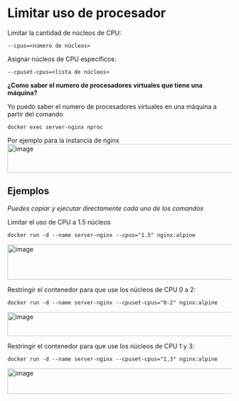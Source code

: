 # Limitar uso de procesador
Limitar la cantidad de núcleos de CPU:
```
--cpus=<número de núcleos>
```

Asignar núcleos de CPU específicos:
```
--cpuset-cpus=<lista de núcleos>
```

**¿Como saber el numero de procesadores virtuales que tiene una máquina?**

Yo puedo saber el numero de procesadores virtuales en una máquina a partir del comando
```
docker exec server-nginx nproc
```

Por ejemplo para la instancia de nginx
<img width="557" height="64" alt="image" src="https://github.com/user-attachments/assets/f3cc1a95-e24c-4726-aea6-952c0990a386" />


## Ejemplos
_Puedes copiar y ejecutar directamente cada uno de los comandos_

Limitar el uso de CPU a 1.5 núcleos
```
docker run -d --name server-nginx --cpus="1.5" nginx:alpine
```

<img width="952" height="79" alt="image" src="https://github.com/user-attachments/assets/f558ab07-cc60-4179-b7f3-c23a791883bd" />

Restringir el contenedor para que use los núcleos de CPU 0 a 2:
```
docker run -d --name server-nginx --cpuset-cpus="0-2" nginx:alpine
```

<img width="998" height="54" alt="image" src="https://github.com/user-attachments/assets/93fad06e-1bf1-42cd-9188-a35a0277b4db" />


Restringir el contenedor para que use los núcleos de CPU 1 y 3:
```
docker run -d --name server-nginx --cpuset-cpus="1,3" nginx:alpine
```

<img width="1007" height="57" alt="image" src="https://github.com/user-attachments/assets/4b0965cb-f4a1-4ec5-bafb-1fbc90dcbf75" />

